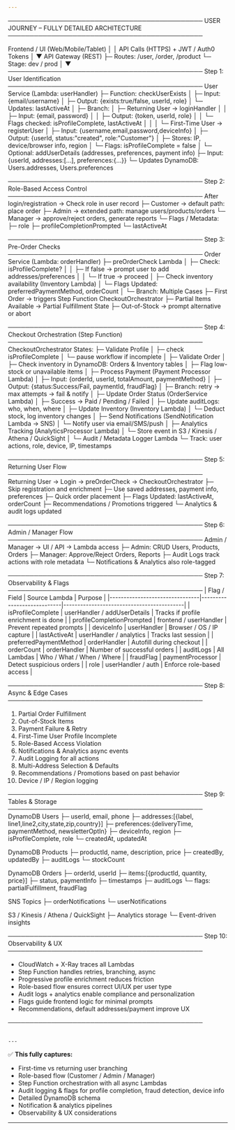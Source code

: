 ```yaml
---

```
─────────────────────────────────────────────
  USER JOURNEY – FULLY DETAILED ARCHITECTURE
─────────────────────────────────────────────

Frontend / UI (Web/Mobile/Tablet)
    │
    │ API Calls (HTTPS) + JWT / Auth0 Tokens
    │
    ▼
API Gateway (REST)
    ├─ Routes: /user, /order, /product
    └─ Stage: dev / prod
    │
    ▼
─────────────────────────────────────────────
Step 1: User Identification
─────────────────────────────────────────────
User Service (Lambda: userHandler)
    ├─ Function: checkUserExists
    │   ├─ Input: {email/username}
    │   ├─ Output: {exists:true/false, userId, role}
    │   └─ Updates: lastActiveAt
    │
    ├─ Branch:
    │     ├─ Returning User → loginHandler
    │     │     ├─ Input: {email, password}
    │     │     ├─ Output: {token, userId, role}
    │     │     └─ Flags checked: isProfileComplete, lastActiveAt
    │     │
    │     └─ First-Time User → registerUser
    │           ├─ Input: {username,email,password,deviceInfo}
    │           ├─ Output: {userId, status:"created", role:"Customer"}
    │           ├─ Stores: IP, device/browser info, region
    │           └─ Flags: isProfileComplete = false
    │
    └─ Optional: addUserDetails (addresses, preferences, payment info)
           ├─ Input: {userId, addresses:[...], preferences:{...}}
           └─ Updates DynamoDB: Users.addresses, Users.preferences

─────────────────────────────────────────────
Step 2: Role-Based Access Control
─────────────────────────────────────────────
After login/registration → Check role in user record
    ├─ Customer → default path: place order
    ├─ Admin → extended path: manage users/products/orders
    └─ Manager → approve/reject orders, generate reports
    └─ Flags / Metadata:
         ├─ role
         ├─ profileCompletionPrompted
         └─ lastActiveAt

─────────────────────────────────────────────
Step 3: Pre-Order Checks
─────────────────────────────────────────────
Order Service (Lambda: orderHandler)
    ├─ preOrderCheck Lambda
    │   ├─ Check: isProfileComplete?
    │   │     ├─ If false → prompt user to add addresses/preferences
    │   │     └─ If true → proceed
    │   ├─ Check inventory availability (Inventory Lambda)
    │   └─ Flags Updated: preferredPaymentMethod, orderCount
    │
    └─ Branch: Multiple Cases
          ├─ First Order → triggers Step Function CheckoutOrchestrator
          ├─ Partial Items Available → Partial Fulfillment State
          ├─ Out-of-Stock → prompt alternative or abort

─────────────────────────────────────────────
Step 4: Checkout Orchestration (Step Function)
─────────────────────────────────────────────
CheckoutOrchestrator States:
    ├─ Validate Profile
    │     ├─ check isProfileComplete
    │     └─ pause workflow if incomplete
    │
    ├─ Validate Order
    │     ├─ Check inventory in DynamoDB: Orders & Inventory tables
    │     ├─ Flag low-stock or unavailable items
    │
    ├─ Process Payment (Payment Processor Lambda)
    │     ├─ Input: {orderId, userId, totalAmount, paymentMethod}
    │     ├─ Output: {status:Success/Fail, paymentId, fraudFlag}
    │     ├─ Branch: retry → max attempts → fail & notify
    │
    ├─ Update Order Status (OrderService Lambda)
    │     ├─ Success → Paid / Pending / Failed
    │     ├─ Update auditLogs: who, when, where
    │
    ├─ Update Inventory (Inventory Lambda)
    │     └─ Deduct stock, log inventory changes
    │
    ├─ Send Notifications (SendNotification Lambda → SNS)
    │     └─ Notify user via email/SMS/push
    │
    ├─ Analytics Tracking (AnalyticsProcessor Lambda)
    │     └─ Store event in S3 / Kinesis / Athena / QuickSight
    │
    └─ Audit / Metadata Logger Lambda
          └─ Track: user actions, role, device, IP, timestamps

─────────────────────────────────────────────
Step 5: Returning User Flow
─────────────────────────────────────────────
Returning User → Login → preOrderCheck → CheckoutOrchestrator
    ├─ Skip registration and enrichment
    ├─ Use saved addresses, payment info, preferences
    ├─ Quick order placement
    ├─ Flags Updated: lastActiveAt, orderCount
    ├─ Recommendations / Promotions triggered
    └─ Analytics & audit logs updated

─────────────────────────────────────────────
Step 6: Admin / Manager Flow
─────────────────────────────────────────────
Admin / Manager → UI / API → Lambda access
    ├─ Admin: CRUD Users, Products, Orders
    ├─ Manager: Approve/Reject Orders, Reports
    ├─ Audit Logs track actions with role metadata
    └─ Notifications & Analytics also role-tagged

─────────────────────────────────────────────
Step 7: Observability & Flags
─────────────────────────────────────────────
| Flag / Field                   | Source Lambda               | Purpose                                   |
|--------------------------------|----------------------------|-------------------------------------------|
| isProfileComplete              | userHandler / addUserDetails | Tracks if profile enrichment is done      |
| profileCompletionPrompted      | frontend / userHandler      | Prevent repeated prompts                  |
| deviceInfo                     | userHandler                 | Browser / OS / IP capture                 |
| lastActiveAt                    | userHandler / analytics    | Tracks last session                       |
| preferredPaymentMethod         | orderHandler                | Autofill during checkout                   |
| orderCount                     | orderHandler                | Number of successful orders               |
| auditLogs                       | All Lambdas                 | Who / What / When / Where                 |
| fraudFlag                       | paymentProcessor            | Detect suspicious orders                  |
| role                            | userHandler / auth          | Enforce role-based access                 |

─────────────────────────────────────────────
Step 8: Async & Edge Cases
─────────────────────────────────────────────
1. Partial Order Fulfillment
2. Out-of-Stock Items
3. Payment Failure & Retry
4. First-Time User Profile Incomplete
5. Role-Based Access Violation
6. Notifications & Analytics async events
7. Audit Logging for all actions
8. Multi-Address Selection & Defaults
9. Recommendations / Promotions based on past behavior
10. Device / IP / Region logging

─────────────────────────────────────────────
Step 9: Tables & Storage
─────────────────────────────────────────────
DynamoDB Users
    ├─ userId, email, phone
    ├─ addresses:[{label, line1,line2,city,state,zip,country}]
    ├─ preferences:{deliveryTime, paymentMethod, newsletterOptIn}
    ├─ deviceInfo, region
    ├─ isProfileComplete, role
    └─ createdAt, updatedAt

DynamoDB Products
    ├─ productId, name, description, price
    ├─ createdBy, updatedBy
    ├─ auditLogs
    └─ stockCount

DynamoDB Orders
    ├─ orderId, userId
    ├─ items:[{productId, quantity, price}]
    ├─ status, paymentInfo
    ├─ timestamps
    ├─ auditLogs
    └─ flags: partialFulfillment, fraudFlag

SNS Topics
    ├─ orderNotifications
    └─ userNotifications

S3 / Kinesis / Athena / QuickSight
    ├─ Analytics storage
    └─ Event-driven insights

─────────────────────────────────────────────
Step 10: Observability & UX
─────────────────────────────────────────────
- CloudWatch + X-Ray traces all Lambdas
- Step Function handles retries, branching, async
- Progressive profile enrichment reduces friction
- Role-based flow ensures correct UI/UX per user type
- Audit logs + analytics enable compliance and personalization
- Flags guide frontend logic for minimal prompts
- Recommendations, default addresses/payment improve UX

─────────────────────────────────────────────
```

---
```


✅ **This fully captures:**

* First-time vs returning user branching
* Role-based flow (Customer / Admin / Manager)
* Step Function orchestration with all async Lambdas
* Audit logging & flags for profile completion, fraud detection, device info
* Detailed DynamoDB schema
* Notification & analytics pipelines
* Observability & UX considerations

---
